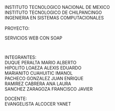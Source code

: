 
INSTITUTO TECNOLOGICO NACIONAL DE MEXICO<BR>
INSTITUTO TECNOLOGICO DE CHILPANCINGO<br>
INGENIERIA EN SISTEMAS COMPUTACIONALES
<BR>
<BR>
PROYECTO:
<BR>
<P>SERVICIOS WEB CON SOAP</P>
<BR>

INTEGRANTES:<BR>
DUQUE PERALTA MARIO ALBERTO <BR>
HIPOLITO LOAEZA ALEXIS EDUARDO<BR>
MARIANITO CUAHUITIC IMANOL<BR>
PACHECO GONZALEZ JUAN ENRIQUE<BR>
RAMIREZ CABRERA ANA LAURA<BR>
SANCHEZ ZARAGOZA FRANCISCO JAVIER<BR>

DOCENTE:<BR>
EVANGELISTA ALCOCER YANET
